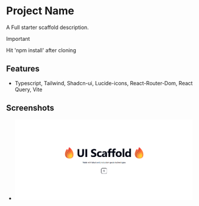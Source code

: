 # Project Name

A Full starter scaffold description.

> [!Important]
>
> Hit 'npm install' after cloning

## Features

- Typescript, Tailwind, Shadcn-ui, Lucide-icons, React-Router-Dom, React Query, Vite

## Screenshots

- ![alt text](/public/image.png)
